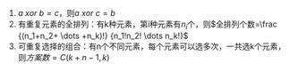 1. $a\ xor\ b=c$，则$a\ xor\ c=b$
2. 有重复元素的全排列：有k种元素，第i种元素有$n_i$个，则$全排列个数=\frac {(n_1+n_2+ \dots +n_k)!} {n_1!n_2! \dots n_k!}$
3. 可重复选择的组合：有n个不同元素，每个元素可以选多次，一共选k个元素，则$方案数=C(k+n-1,k)$
